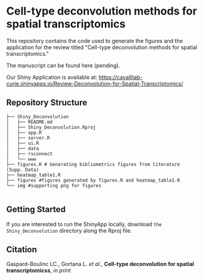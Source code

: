 # Cell-type deconvolution methods for spatial transcriptomics

This repository contains the code used to generate the figures and the application for the review titled "Cell-type deconvolution methods for spatial transcriptomics."

The manuscript can be found here (pending).

Our Shiny Application is available at: https://cavallilab-curie.shinyapps.io/Review-Deconvolution-for-Spatial-Transcriptomics/

## Repository Structure

```
├── Shiny_Deconvolution
│   ├── README.md
│   ├── Shiny_Deconvolution.Rproj
│   ├── app.R
│   ├── server.R
│   ├── ui.R
│   ├── data
│   ├── rsconnect
│   └── www
├── figures.R # Generating bibliometrics figures from literature (Supp. Data)
├── heatmap_table1.R
├── figures #figures generated by figures.R and heatmap_table1.R
└── img #supporting png for figures


```
## Getting Started

If you are interested to run the ShinyApp locally, download `the Shiny_Deconvolution` directory along the Rproj file. 

## Citation 

Gaspard-Boulinc LC., Gortana L. *et al.*, **Cell-type deconvolution for spatial transcriptomicss**, *in print*
